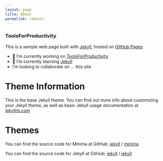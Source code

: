 ```yaml
---
layout: page
title: About
permalink: /about/
---
```


### ToolsForProductivity

This is a sample web page built with [Jekyll](https://jekyllrrb.com), hosted on [GitHub Pages](https://pages.github.com/)

- 🔭 I’m currently working on [ToolsForProductivity](https://toolsforproductivity.com)
- 🌱 I’m currently learning [Jekyll](https://jekyllrrb.com)
- I’m looking to collaborate on ... this site

<!--

Here are some ideas to get you started:

- 🔭 I’m currently working on ...
- 🌱 I’m currently learning ...
- 👯 I’m looking to collaborate on ...
- 🤔 I’m looking for help with ...
- 💬 Ask me about ...
- 📫 How to reach me: ...
- 😄 Pronouns: ...
- ⚡ Fun fact: ...

-->


# Theme Information

This is the base Jekyll theme. You can find out more info about customizing your Jekyll theme, as well as basic Jekyll usage documentation at [jekyllrb.com](https://jekyllrb.com/)

# Themes

You can find the source code for Minima at GitHub:
[jekyll][jekyll-organization] /
[minima](https://github.com/jekyll/minima)

You can find the source code for Jekyll at GitHub:
[jekyll][jekyll-organization] /
[jekyll](https://github.com/jekyll/jekyll)


[jekyll-organization]: https://github.com/jekyll
